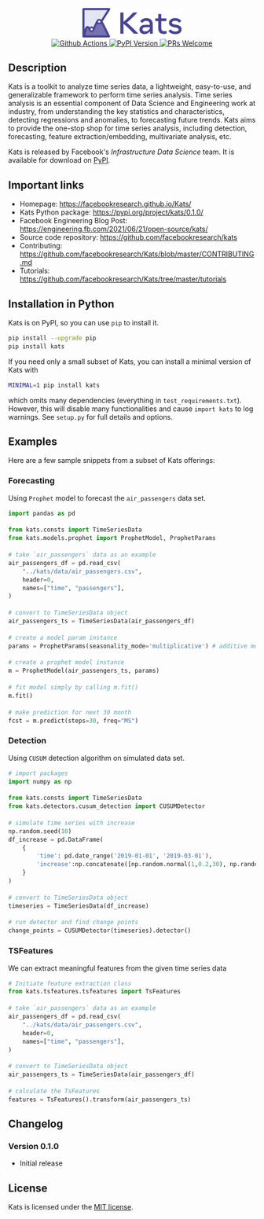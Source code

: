 <div align="center">
<img src="kats_logo.svg" width="40%"/>
</div>

<div align="center">
  <a href="https://github.com/facebookresearch/Kats/actions">
  <img alt="Github Actions" src="https://github.com/facebookresearch/Kats/actions/workflows/build_and_test.yml/badge.svg"/>
  </a>
  <a href="https://pypi.python.org/pypi/kats">
  <img alt="PyPI Version" src="https://img.shields.io/pypi/v/kats.svg"/>
  </a>
  <a href="https://github.com/facebookresearch/Kats/blob/master/CONTRIBUTING.md">
  <img alt="PRs Welcome" src="https://img.shields.io/badge/PRs-welcome-brightgreen.svg"/>
  </a>
</div>

## Description

Kats is a toolkit to analyze time series data, a lightweight, easy-to-use, and generalizable framework to perform time series analysis. Time series analysis is an essential component of Data Science and Engineering work at industry, from understanding the key statistics and characteristics, detecting regressions and anomalies, to forecasting future trends. Kats aims to provide the one-stop shop for time series analysis, including detection, forecasting, feature extraction/embedding, multivariate analysis, etc.

Kats is released by Facebook's *Infrastructure Data Science* team. It is available for download on [PyPI](https://pypi.python.org/pypi/kats/).

## Important links

- Homepage: https://facebookresearch.github.io/Kats/
- Kats Python package: https://pypi.org/project/kats/0.1.0/
- Facebook Engineering Blog Post: https://engineering.fb.com/2021/06/21/open-source/kats/
- Source code repository: https://github.com/facebookresearch/kats
- Contributing: https://github.com/facebookresearch/Kats/blob/master/CONTRIBUTING.md
- Tutorials: https://github.com/facebookresearch/Kats/tree/master/tutorials

## Installation in Python

Kats is on PyPI, so you can use `pip` to install it.

```bash
pip install --upgrade pip
pip install kats
```

If you need only a small subset of Kats, you can install a minimal version of Kats with
```bash
MINIMAL=1 pip install kats
```
which omits many dependencies (everything in `test_requirements.txt`).
However, this will disable many functionalities and cause `import kats` to log
warnings. See `setup.py` for full details and options.

## Examples

Here are a few sample snippets from a subset of Kats offerings:

### Forecasting

Using `Prophet` model to forecast the `air_passengers` data set.

```python
import pandas as pd

from kats.consts import TimeSeriesData
from kats.models.prophet import ProphetModel, ProphetParams

# take `air_passengers` data as an example
air_passengers_df = pd.read_csv(
    "../kats/data/air_passengers.csv",
    header=0,
    names=["time", "passengers"],
)

# convert to TimeSeriesData object
air_passengers_ts = TimeSeriesData(air_passengers_df)

# create a model param instance
params = ProphetParams(seasonality_mode='multiplicative') # additive mode gives worse results

# create a prophet model instance
m = ProphetModel(air_passengers_ts, params)

# fit model simply by calling m.fit()
m.fit()

# make prediction for next 30 month
fcst = m.predict(steps=30, freq="MS")
```

### Detection

Using `CUSUM` detection algorithm on simulated data set.

```python
# import packages
import numpy as np

from kats.consts import TimeSeriesData
from kats.detectors.cusum_detection import CUSUMDetector

# simulate time series with increase
np.random.seed(10)
df_increase = pd.DataFrame(
    {
        'time': pd.date_range('2019-01-01', '2019-03-01'),
        'increase':np.concatenate([np.random.normal(1,0.2,30), np.random.normal(2,0.2,30)]),
    }
)

# convert to TimeSeriesData object
timeseries = TimeSeriesData(df_increase)

# run detector and find change points
change_points = CUSUMDetector(timeseries).detector()
```

### TSFeatures

We can extract meaningful features from the given time series data

```python
# Initiate feature extraction class
from kats.tsfeatures.tsfeatures import TsFeatures

# take `air_passengers` data as an example
air_passengers_df = pd.read_csv(
    "../kats/data/air_passengers.csv",
    header=0,
    names=["time", "passengers"],
)

# convert to TimeSeriesData object
air_passengers_ts = TimeSeriesData(air_passengers_df)

# calculate the TsFeatures
features = TsFeatures().transform(air_passengers_ts)
```

## Changelog

### Version 0.1.0

- Initial release

## License

Kats is licensed under the [MIT license](LICENSE).
